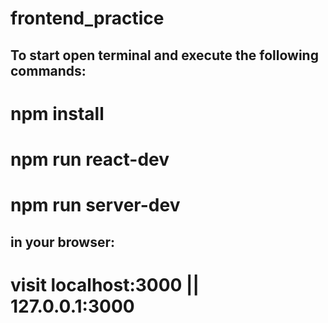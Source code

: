 # frontend_practice

## To start open terminal and execute the following commands:

# npm install

# npm run react-dev

# npm run server-dev

## in your browser:

# visit localhost:3000 || 127.0.0.1:3000